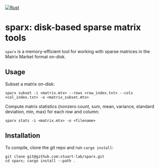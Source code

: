 [![Rust](https://github.com/stuart-lab/sparx/actions/workflows/rust.yml/badge.svg)](https://github.com/stuart-lab/sparx/actions/workflows/rust.yml)

# sparx: disk-based sparse matrix tools

`sparx` is a memory-efficient tool for working with sparse matrices in the Matrix Market format on-disk.

## Usage

Subset a matrix on-disk:

```
sparx subset -i <matrix.mtx> --rows <row_index.txt> --cols <col_index.txt> -o <matrix_subset.mtx>
```

Compute matrix statistics (nonzero count, sum, mean, variance, standard deviation, min, max) for each row and column:

```
sparx stats -i <matrix.mtx> -o <filename>
```

## Installation

To compile, clone the git repo and run `cargo install`:

```
git clone git@github.com:stuart-lab/sparx.git
cd sparx; cargo install --path .
```